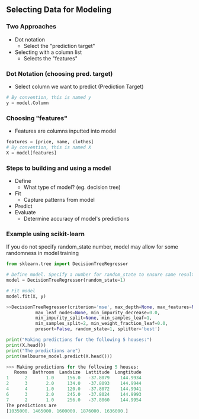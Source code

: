 ## Selecting Data for Modeling
### Two Approaches
-  Dot notation
    - Select the "prediction target"
-  Selecting with a column list
    - Selects the "features"

### Dot Notation (choosing pred. target)
- Select column we want to predict (Prediction Target)

```python
# By convention, this is named y
y = model.Column
```

### Choosing "features"
- Features are columns inputted into model
```python
features = [price, name, clothes]
# By convention, this is named X
X = model[features]
```

### Steps to building and using a model
- Define
  - What type of model? (eg. decision tree)
- Fit
  - Capture patterns from model
- Predict
- Evaluate
  - Determine accuracy of model's predictions

### Example using scikit-learn
If you do not specify random_state number, model may allow for some randomness in model training
```python
from sklearn.tree import DecisionTreeRegressor

# Define model. Specify a number for random_state to ensure same results each run
model = DecisionTreeRegressor(random_state=1)

# Fit model
model.fit(X, y)

>>DecisionTreeRegressor(criterion='mse', max_depth=None, max_features=None,
           max_leaf_nodes=None, min_impurity_decrease=0.0,
           min_impurity_split=None, min_samples_leaf=1,
           min_samples_split=2, min_weight_fraction_leaf=0.0,
           presort=False, random_state=1, splitter='best')
```
```python
print("Making predictions for the following 5 houses:")
print(X.head())
print("The predictions are")
print(melbourne_model.predict(X.head()))

>>> Making predictions for the following 5 houses:
   Rooms  Bathroom  Landsize  Lattitude  Longtitude
1      2       1.0     156.0   -37.8079    144.9934
2      3       2.0     134.0   -37.8093    144.9944
4      4       1.0     120.0   -37.8072    144.9941
6      3       2.0     245.0   -37.8024    144.9993
7      2       1.0     256.0   -37.8060    144.9954
The predictions are
[1035000. 1465000. 1600000. 1876000. 1636000.]
```